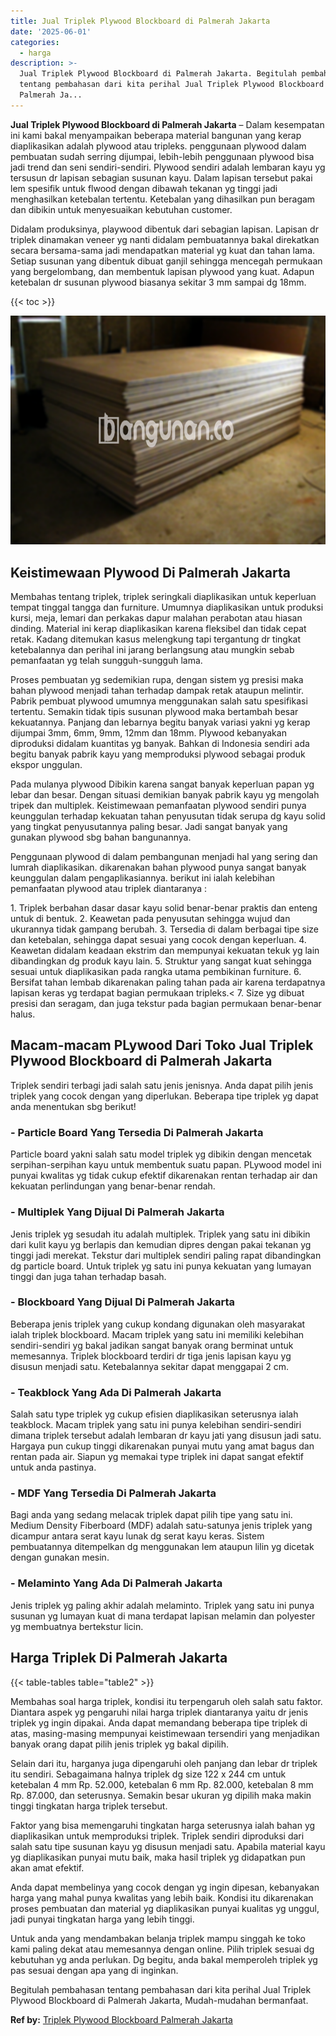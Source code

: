 ```yaml
---
title: Jual Triplek Plywood Blockboard di Palmerah Jakarta
date: '2025-06-01'
categories:
  - harga
description: >-
  Jual Triplek Plywood Blockboard di Palmerah Jakarta. Begitulah pembahasan
  tentang pembahasan dari kita perihal Jual Triplek Plywood Blockboard di
  Palmerah Ja...
---
```


**Jual Triplek Plywood Blockboard di Palmerah Jakarta** – Dalam kesempatan ini kami bakal menyampaikan beberapa material bangunan yang kerap diaplikasikan adalah plywood atau tripleks. penggunaan plywood dalam pembuatan sudah serring dijumpai, lebih-lebih penggunaan plywood bisa jadi trend dan seni sendiri-sendiri. Plywood sendiri adalah lembaran kayu yg tersusun dr lapisan sebagian susunan kayu. Dalam lapisan tersebut pakai lem spesifik untuk flwood dengan dibawah tekanan yg tinggi jadi menghasilkan ketebalan tertentu. Ketebalan yang dihasilkan pun beragam dan dibikin untuk menyesuaikan kebutuhan customer.

Didalam produksinya, playwood dibentuk dari sebagian lapisan. Lapisan dr triplek dinamakan veneer yg nanti didalam pembuatannya bakal direkatkan secara bersama-sama jadi mendapatkan material yg kuat dan tahan lama. Setiap susunan yang dibentuk dibuat ganjil sehingga mencegah permukaan yang bergelombang, dan membentuk lapisan plywood yang kuat. Adapun ketebalan dr susunan plywood biasanya sekitar 3 mm sampai dg 18mm.

{{< toc >}}

![Jual Triplek Plywood Blockboard di Palmerah Jakarta](/images/jual-triplek-murah-18.png)

## Keistimewaan Plywood Di Palmerah Jakarta

Membahas tentang triplek, triplek seringkali diaplikasikan untuk keperluan tempat tinggal tangga dan furniture. Umumnya diaplikasikan untuk produksi kursi, meja, lemari dan perkakas dapur malahan perabotan atau hiasan dinding. Material ini kerap diaplikasikan karena fleksibel dan tidak cepat retak. Kadang ditemukan kasus melengkung tapi tergantung dr tingkat ketebalannya dan perihal ini jarang berlangsung atau mungkin sebab pemanfaatan yg telah sungguh-sungguh lama.

Proses pembuatan yg sedemikian rupa, dengan sistem yg presisi maka bahan plywood menjadi tahan terhadap dampak retak ataupun melintir. Pabrik pembuat plywood umumnya menggunakan salah satu spesifikasi tertentu. Semakin tidak tipis susunan plywood maka bertambah besar kekuatannya. Panjang dan lebarnya begitu banyak variasi yakni yg kerap dijumpai 3mm, 6mm, 9mm, 12mm dan 18mm. Plywood kebanyakan diproduksi didalam kuantitas yg banyak. Bahkan di Indonesia sendiri ada begitu banyak pabrik kayu yang memproduksi plywood sebagai produk ekspor unggulan.

Pada mulanya plywood Dibikin karena sangat banyak keperluan papan yg lebar dan besar. Dengan situasi demikian banyak pabrik kayu yg mengolah tripek dan multiplek. Keistimewaan pemanfaatan plywood sendiri punya keunggulan terhadap kekuatan tahan penyusutan tidak serupa dg kayu solid yang tingkat penyusutannya paling besar. Jadi sangat banyak yang gunakan plywood sbg bahan bangunannya.

Penggunaan plywood di dalam pembangunan menjadi hal yang sering dan lumrah diaplikasikan. dikarenakan bahan plywood punya sangat banyak keunggulan dalam pengaplikasiannya. berikut ini ialah kelebihan pemanfaatan plywood atau triplek diantaranya :

1\. Triplek berbahan dasar dasar kayu solid benar-benar praktis dan enteng untuk di bentuk. 2. Keawetan pada penyusutan sehingga wujud dan ukurannya tidak gampang berubah. 3. Tersedia di dalam berbagai tipe size dan ketebalan, sehingga dapat sesuai yang cocok dengan keperluan. 4. Keawetan didalam keadaan ekstrim dan mempunyai kekuatan tekuk yg lain dibandingkan dg produk kayu lain. 5. Struktur yang sangat kuat sehingga sesuai untuk diaplikasikan pada rangka utama pembikinan furniture. 6. Bersifat tahan lembab dikarenakan paling tahan pada air karena terdapatnya lapisan keras yg terdapat bagian permukaan tripleks.< 7. Size yg dibuat presisi dan seragam, dan juga tekstur pada bagian permukaan benar-benar halus.

## Macam-macam PLywood Dari Toko Jual Triplek Plywood Blockboard di Palmerah Jakarta

Triplek sendiri terbagi jadi salah satu jenis jenisnya. Anda dapat pilih jenis triplek yang cocok dengan yang diperlukan. Beberapa tipe triplek yg dapat anda menentukan sbg berikut!

### \- Particle Board Yang Tersedia Di Palmerah Jakarta

Particle board yakni salah satu model triplek yg dibikin dengan mencetak serpihan-serpihan kayu untuk membentuk suatu papan. PLywood model ini punyai kwalitas yg tidak cukup efektif dikarenakan rentan terhadap air dan kekuatan perlindungan yang benar-benar rendah.

### \- Multiplek Yang Dijual Di Palmerah Jakarta

Jenis triplek yg sesudah itu adalah multiplek. Triplek yang satu ini dibikin dari kulit kayu yg berlapis dan kemudian dipres dengan pakai tekanan yg tinggi jadi merekat. Tekstur dari multiplek sendiri paling rapat dibandingkan dg particle board. Untuk triplek yg satu ini punya kekuatan yang lumayan tinggi dan juga tahan terhadap basah.

### \- Blockboard Yang Dijual Di Palmerah Jakarta

Beberapa jenis triplek yang cukup kondang digunakan oleh masyarakat ialah triplek blockboard. Macam triplek yang satu ini memiliki kelebihan sendiri-sendiri yg bakal jadikan sangat banyak orang berminat untuk memesannya. Triplek blockboard terdiri dr tiga jenis lapisan kayu yg disusun menjadi satu. Ketebalannya sekitar dapat menggapai 2 cm.

### \- Teakblock Yang Ada Di Palmerah Jakarta

Salah satu type triplek yg cukup efisien diaplikasikan seterusnya ialah teakblock. Macam triplek yang satu ini punya kelebihan sendiri-sendiri dimana triplek tersebut adalah lembaran dr kayu jati yang disusun jadi satu. Hargaya pun cukup tinggi dikarenakan punyai mutu yang amat bagus dan rentan pada air. Siapun yg memakai type triplek ini dapat sangat efektif untuk anda pastinya.

### \- MDF Yang Tersedia Di Palmerah Jakarta

Bagi anda yang sedang melacak triplek dapat pilih tipe yang satu ini. Medium Density Fiberboard (MDF) adalah satu-satunya jenis triplek yang dicampur antara serat kayu lunak dg serat kayu keras. Sistem pembuatannya ditempelkan dg menggunakan lem ataupun lilin yg dicetak dengan gunakan mesin.

### \- Melaminto Yang Ada Di Palmerah Jakarta

Jenis triplek yg paling akhir adalah melaminto. Triplek yang satu ini punya susunan yg lumayan kuat di mana terdapat lapisan melamin dan polyester yg membuatnya bertekstur licin.

## Harga Triplek Di Palmerah Jakarta

{{< table-tables table="table2" >}}

Membahas soal harga triplek, kondisi itu terpengaruh oleh salah satu faktor. Diantara aspek yg pengaruhi nilai harga triplek diantaranya yaitu dr jenis triplek yg ingin dipakai. Anda dapat memandang beberapa tipe triplek di atas, masing-masing mempunyai keistimewaan tersendiri yang menjadikan banyak orang dapat pilih jenis triplek yg bakal dipilih.

Selain dari itu, harganya juga dipengaruhi oleh panjang dan lebar dr triplek itu sendiri. Sebagaimana halnya triplek dg size 122 x 244 cm untuk ketebalan 4 mm Rp. 52.000, ketebalan 6 mm Rp. 82.000, ketebalan 8 mm Rp. 87.000, dan seterusnya. Semakin besar ukuran yg dipilih maka makin tinggi tingkatan harga triplek tersebut.

Faktor yang bisa memengaruhi tingkatan harga seterusnya ialah bahan yg diaplikasikan untuk memproduksi triplek. Triplek sendiri diproduksi dari salah satu tipe susunan kayu yg disusun menjadi satu. Apabila material kayu yg diaplikasikan punyai mutu baik, maka hasil triplek yg didapatkan pun akan amat efektif.

Anda dapat membelinya yang cocok dengan yg ingin dipesan, kebanyakan harga yang mahal punya kwalitas yang lebih baik. Kondisi itu dikarenakan proses pembuatan dan material yg diaplikasikan punyai kualitas yg unggul, jadi punyai tingkatan harga yang lebih tinggi.

Untuk anda yang mendambakan belanja triplek mampu singgah ke toko kami paling dekat atau memesannya dengan online. Pilih triplek sesuai dg kebutuhan yg anda perlukan. Dg begitu, anda bakal memperoleh triplek yg pas sesuai dengan apa yang di inginkan.

Begitulah pembahasan tentang pembahasan dari kita perihal Jual Triplek Plywood Blockboard di Palmerah Jakarta, Mudah-mudahan bermanfaat.

**Ref by:** [Triplek Plywood Blockboard Palmerah Jakarta](https://id.wikipedia.org/wiki/Triplek)
